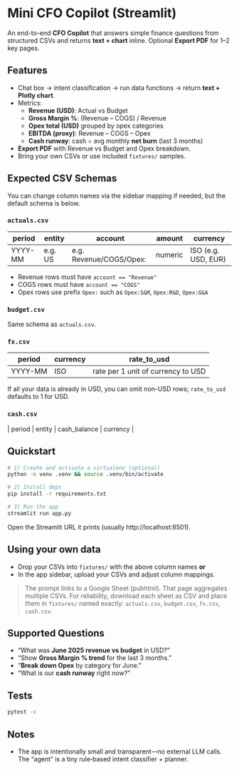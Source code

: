 # Mini CFO Copilot (Streamlit)

An end-to-end **CFO Copilot** that answers simple finance questions from structured CSVs and returns **text + chart** inline. Optional **Export PDF** for 1–2 key pages.

## Features
- Chat box → intent classification → run data functions → return **text + Plotly chart**.
- Metrics:
  - **Revenue (USD)**: Actual vs Budget
  - **Gross Margin %**: (Revenue – COGS) / Revenue
  - **Opex total (USD)** grouped by opex categories
  - **EBITDA (proxy)**: Revenue – COGS – Opex
  - **Cash runway**: cash ÷ avg monthly **net burn** (last 3 months)
- **Export PDF** with Revenue vs Budget and Opex breakdown.
- Bring your own CSVs or use included `fixtures/` samples.

## Expected CSV Schemas
You can change column names via the sidebar mapping if needed, but the default schema is below.

### `actuals.csv`
| period | entity | account | amount | currency |
|-------|--------|---------|--------|----------|
| YYYY-MM | e.g. US | e.g. Revenue/COGS/Opex:<Category> | numeric | ISO (e.g. USD, EUR) |

- Revenue rows must have `account == "Revenue"`
- COGS rows must have `account == "COGS"`
- Opex rows use prefix `Opex:` such as `Opex:S&M`, `Opex:R&D`, `Opex:G&A`

### `budget.csv`
Same schema as `actuals.csv`.

### `fx.csv`
| period | currency | rate_to_usd |
|--------|----------|-------------|
| YYYY-MM | ISO | rate per 1 unit of currency to USD |
If all your data is already in USD, you can omit non-USD rows; `rate_to_usd` defaults to 1 for USD.

### `cash.csv`
| period | entity | cash_balance | currency |

## Quickstart
```bash
# 1) Create and activate a virtualenv (optional)
python -m venv .venv && source .venv/bin/activate

# 2) Install deps
pip install -r requirements.txt

# 3) Run the app
streamlit run app.py
```

Open the Streamlit URL it prints (usually http://localhost:8501).

## Using your own data
- Drop your CSVs into `fixtures/` with the above column names **or**
- In the app sidebar, upload your CSVs and adjust column mappings.

> The prompt links to a Google Sheet (pubhtml). That page aggregates multiple CSVs. For reliability, download each sheet as CSV and place them in `fixtures/` named exactly: `actuals.csv`, `budget.csv`, `fx.csv`, `cash.csv`.

## Supported Questions
- “What was **June 2025 revenue vs budget** in USD?”
- “Show **Gross Margin % trend** for the last 3 months.”
- “**Break down Opex** by category for June.”
- “What is our **cash runway** right now?”

## Tests
```bash
pytest -v
```

## Notes
- The app is intentionally small and transparent—no external LLM calls. The “agent” is a tiny rule‑based intent classifier + planner.

